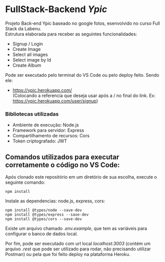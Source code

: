 # FullStack-Backend *Ypic*

Projeto Back-end Ypic baseado no google fotos, esenvolvido no curso Full Stack da Labenu. <br/>
Estrutura elaborada para receber as seguintes funcionalidades:

- Signup / Login
- Create Image
- Select all images 
- Select image by Id
- Create Album

Pode ser executado pelo terminal do VS Code ou pelo deploy feito. Sendo ele:
- https://ypic.herokuapp.com/  <br/> 
(Colocando a referencia que deseja usar após a / no final do link. Ex: https://ypic.herokuapp.com/user/signup)

### Bibliotecas utilizadas

- Ambiente de execução: Node.js
- Framework para servidor: Express
- Compartilhamento de recursos: Cors
- Token criptografado: JWT

## Comandos utilizados para executar corretamente o código no VS Code:

Após clonado este repositório em um diretório de sua escolha, execute o seguinte comando:
```
npm install
```
Instale as dependencias: node.js, express, cors:
```
npm install @types/node --save-dev
npm install @types/express --save-dev
npm install @types/cors --save-dev
```

Existe um arquivo chamado *.env.example*, que tem as variáveis para configurar o banco de dados local. <br/>

Por fim, pode ser executado com url local *localhost:3003* (contém um arquivo *.rest* que pode ser utilizado para rodar, não precisando utilizar Postman) ou pela que foi feito deploy na plataforma Heroku.